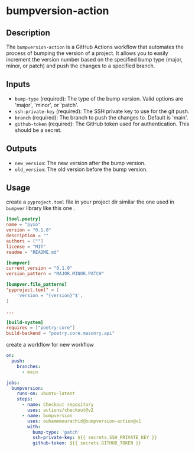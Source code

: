 # bumpversion-action

## Description

The `bumpversion-action` is a GitHub Actions workflow that automates the process of bumping the version of a project. It allows you to easily increment the version number based on the specified bump type (major, minor, or patch) and push the changes to a specified branch.

## Inputs

- `bump-type` (required): The type of the bump version. Valid options are 'major', 'minor', or 'patch'.
- `ssh-private-key` (required): The SSH private key to use for the git push.
- `branch` (required): The branch to push the changes to. Default is 'main'.
- `github-token` (required): The GitHub token used for authentication. This should be a secret.

## Outputs

- `new_version`: The new version after the bump version.
- `old_version`: The old version before the bump version.

## Usage
create a `pyproject.toml` file in your project dir similar the one used in `bumpver` library like this one .
```toml
[tool.poetry]
name = "pyxo"
version = "0.1.0"
description = ""
authors = [""]
license = "MIT"
readme = "README.md"

[bumpver]
current_version = "0.1.0"
version_pattern = "MAJOR.MINOR.PATCH"

[bumpver.file_patterns]
"pyproject.toml" = [
    'version = "{version}"$',
]

...

[build-system]
requires = ["poetry-core"]
build-backend = "poetry.core.masonry.api"
```

create a workflow for new workflow

```yml
on:
  push:
    branches:
      - main

jobs:
  bumpversion:
    runs-on: ubuntu-latest
    steps:
      - name: Checkout repository
        uses: actions/checkout@v2
      - name: bumpversion
        uses: ouhammmourachid@bumpversion-action@v1
        with:
          bump-type: 'patch'
          ssh-private-key: ${{ secrets.SSH_PRIVATE_KEY }}
          github-token: ${{ secrets.GITHUB_TOKEN }}
```
